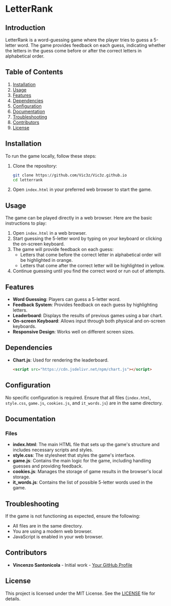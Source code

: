 
# LetterRank

## Introduction
LetterRank is a word-guessing game where the player tries to guess a 5-letter word. The game provides feedback on each guess, indicating whether the letters in the guess come before or after the correct letters in alphabetical order.

## Table of Contents
1. [Installation](#installation)
2. [Usage](#usage)
3. [Features](#features)
4. [Dependencies](#dependencies)
5. [Configuration](#configuration)
6. [Documentation](#documentation)
7. [Troubleshooting](#troubleshooting)
8. [Contributors](#contributors)
9. [License](#license)

## Installation
To run the game locally, follow these steps:

1. Clone the repository:
    ```bash
    git clone https://github.com/Vic3z/Vic3z.github.io
    cd letterrank
    ```
2. Open `index.html` in your preferred web browser to start the game.

## Usage
The game can be played directly in a web browser. Here are the basic instructions to play:

1. Open `index.html` in a web browser.
2. Start guessing the 5-letter word by typing on your keyboard or clicking the on-screen keyboard.
3. The game will provide feedback on each guess:
   - Letters that come before the correct letter in alphabetical order will be highlighted in orange.
   - Letters that come after the correct letter will be highlighted in yellow.
4. Continue guessing until you find the correct word or run out of attempts.

## Features
- **Word Guessing**: Players can guess a 5-letter word.
- **Feedback System**: Provides feedback on each guess by highlighting letters.
- **Leaderboard**: Displays the results of previous games using a bar chart.
- **On-screen Keyboard**: Allows input through both physical and on-screen keyboards.
- **Responsive Design**: Works well on different screen sizes.

## Dependencies
- **Chart.js**: Used for rendering the leaderboard.
    ```html
    <script src="https://cdn.jsdelivr.net/npm/chart.js"></script>
    ```

## Configuration
No specific configuration is required. Ensure that all files (`index.html`, `style.css`, `game.js`, `cookies.js`, and `it_words.js`) are in the same directory.

## Documentation
### Files
- **index.html**: The main HTML file that sets up the game's structure and includes necessary scripts and styles.
- **style.css**: The stylesheet that styles the game's interface.
- **game.js**: Contains the main logic for the game, including handling guesses and providing feedback.
- **cookies.js**: Manages the storage of game results in the browser's local storage.
- **it_words.js**: Contains the list of possible 5-letter words used in the game.

## Troubleshooting
If the game is not functioning as expected, ensure the following:
- All files are in the same directory.
- You are using a modern web browser.
- JavaScript is enabled in your web browser.

## Contributors
- **Vincenzo Santonicola** - Initial work - [Your GitHub Profile](https://github.com/Vic3z)

## License
This project is licensed under the MIT License. See the [LICENSE](LICENSE) file for details.
